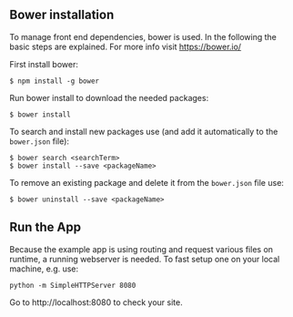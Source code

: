 ## Bower installation

To manage front end dependencies, bower is used. In the following the basic steps are explained. For more info visit https://bower.io/

First install bower:

    $ npm install -g bower

Run bower install to download the needed packages:

    $ bower install

To search and install new packages use (and add it automatically to the `bower.json` file):
    
    $ bower search <searchTerm>
    $ bower install --save <packageName>

To remove an existing package and delete it from the `bower.json` file use:

    $ bower uninstall --save <packageName>


## Run the App

Because the example app is using routing and request various files on runtime, a running webserver is needed. To fast setup one on your local machine, e.g. use:

    python -m SimpleHTTPServer 8080


Go to http://localhost:8080 to check your site.